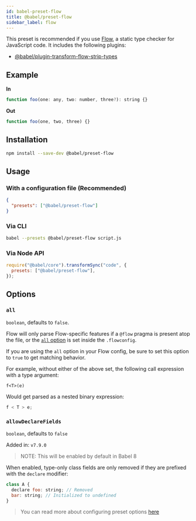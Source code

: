 ```yaml
---
id: babel-preset-flow
title: @babel/preset-flow
sidebar_label: flow
---
```


This preset is recommended if you use [Flow](https://flow.org/en/docs/getting-started/), a static type checker for JavaScript code. It includes the following plugins:

- [@babel/plugin-transform-flow-strip-types](plugin-transform-flow-strip-types.md)

## Example

**In**

```javascript
function foo(one: any, two: number, three?): string {}
```

**Out**

```javascript
function foo(one, two, three) {}
```

## Installation

```sh
npm install --save-dev @babel/preset-flow
```

## Usage

### With a configuration file (Recommended)

```json
{
  "presets": ["@babel/preset-flow"]
}
```

### Via CLI

```sh
babel --presets @babel/preset-flow script.js
```

### Via Node API

```javascript
require("@babel/core").transformSync("code", {
  presets: ["@babel/preset-flow"],
});
```

## Options

### `all`

`boolean`, defaults to `false`.

Flow will only parse Flow-specific features if a `@flow` pragma is present atop the file, or the [`all` option](https://flow.org/en/docs/config/options/#toc-all-boolean) is
set inside the `.flowconfig`.

If you are using the `all` option in your Flow config, be sure to set this option to `true` to get matching behavior.

For example, without either of the above set, the following call expression with a type argument:

```
f<T>(e)
```

Would get parsed as a nested binary expression:

```javascript
f < T > e;
```

### `allowDeclareFields`

`boolean`, defaults to `false`

Added in: `v7.9.0`

> NOTE: This will be enabled by default in Babel 8

When enabled, type-only class fields are only removed if they are prefixed with the `declare` modifier:

```javascript
class A {
  declare foo: string; // Removed
  bar: string; // Initialized to undefined
}
```

> You can read more about configuring preset options [here](https://babeljs.io/docs/en/presets#preset-options)
